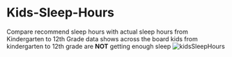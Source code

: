 # Kids-Sleep-Hours
Compare recommend sleep hours with actual sleep hours from Kindergarten to 12th Grade
data shows across the board kids from kindergarten to 12th grade are **NOT** getting enough sleep
![kidsSleepHours](https://user-images.githubusercontent.com/39478075/138736840-0cea12d5-963d-4d58-ab09-2cbeb703640c.png)
